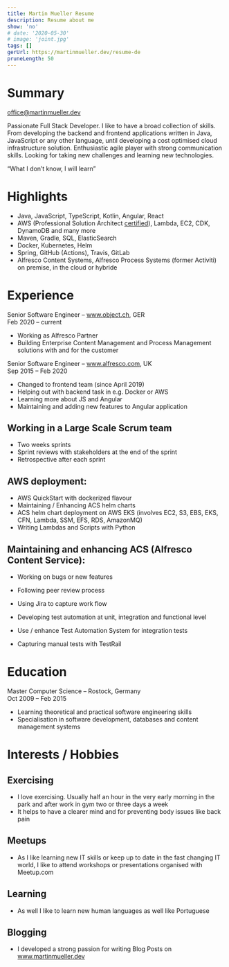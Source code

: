 ```yaml
---
title: Martin Mueller Resume
description: Resume about me
show: 'no'
# date: '2020-05-30'
# image: 'joint.jpg'
tags: []
gerUrl: https://martinmueller.dev/resume-de
pruneLength: 50
---
```


# Summary
office@martinmueller.dev

Passionate Full Stack Developer. I like to have a broad collection of skills. From developing the backend and frontend applications written in Java, JavaScript or any other language, until developing a cost optimised cloud infrastructure solution. Enthusiastic agile player with strong communication skills. Looking for taking new challenges and learning new technologies.

“What I don’t know, I will learn”

# Highlights
* Java, JavaScript, TypeScript, Kotlin, Angular, React
* AWS (Professional Solution Architect [certified](https://martinmueller.dev/aws-cert)), Lambda, EC2, CDK, DynamoDB and many more
* Maven, Gradle, SQL, ElasticSearch
* Docker, Kubernetes, Helm
* Spring, GitHub (Actions), Travis, GitLab
* Alfresco Content Systems, Alfresco Process Systems (former Activiti) on premise, in the cloud or hybride

# Experience
Senior Software Engineer – www.object.ch, GER \
Feb 2020 – current
* Working as Alfresco Partner
* Building Enterprise Content Management and Process Management solutions with and for the customer

Senior Software Engineer – www.alfresco.com, UK \
Sep 2015 – Feb 2020
* Changed to frontend team (since April 2019)
* Helping out with backend task in e.g. Docker or AWS
* Learning more about JS and Angular
*	Maintaining and adding new features to Angular application

## Working in a Large Scale Scrum team 
*	Two weeks sprints
*	Sprint reviews with stakeholders at the end of the sprint
*	Retrospective after each sprint

## AWS deployment:
*	AWS QuickStart with dockerized flavour
*	Maintaining / Enhancing ACS helm charts
*	ACS helm chart deployment on AWS EKS (involves EC2, S3, EBS, EKS, CFN, Lambda, SSM, EFS, RDS, AmazonMQ)
*	Writing Lambdas and Scripts with Python

##	Maintaining and enhancing ACS (Alfresco Content Service):
*	Working on bugs or new features 
*	Following peer review process
*	Using Jira to capture work flow

*	Developing test automation at unit, integration and functional level
*	Use / enhance Test Automation System for integration tests
*	Capturing manual tests with TestRail

# Education
Master Computer Science – Rostock, Germany \
Oct 2009 – Feb 2015
* Learning theoretical and practical software engineering skills
* Specialisation in software development, databases and content management systems

# Interests / Hobbies
## Exercising
* I love exercising. Usually half an hour in the very early morning in the park and after work in gym two or three days a week
* It helps to have a clearer mind and for preventing body issues like back pain

## Meetups
* As I like learning new IT skills or keep up to date in the fast changing IT world, I like to attend workshops or presentations organised with Meetup.com

## Learning
* As well I like to learn new human languages as well like Portuguese

## Blogging
* I developed a strong passion for writing Blog Posts on www.martinmueller.dev